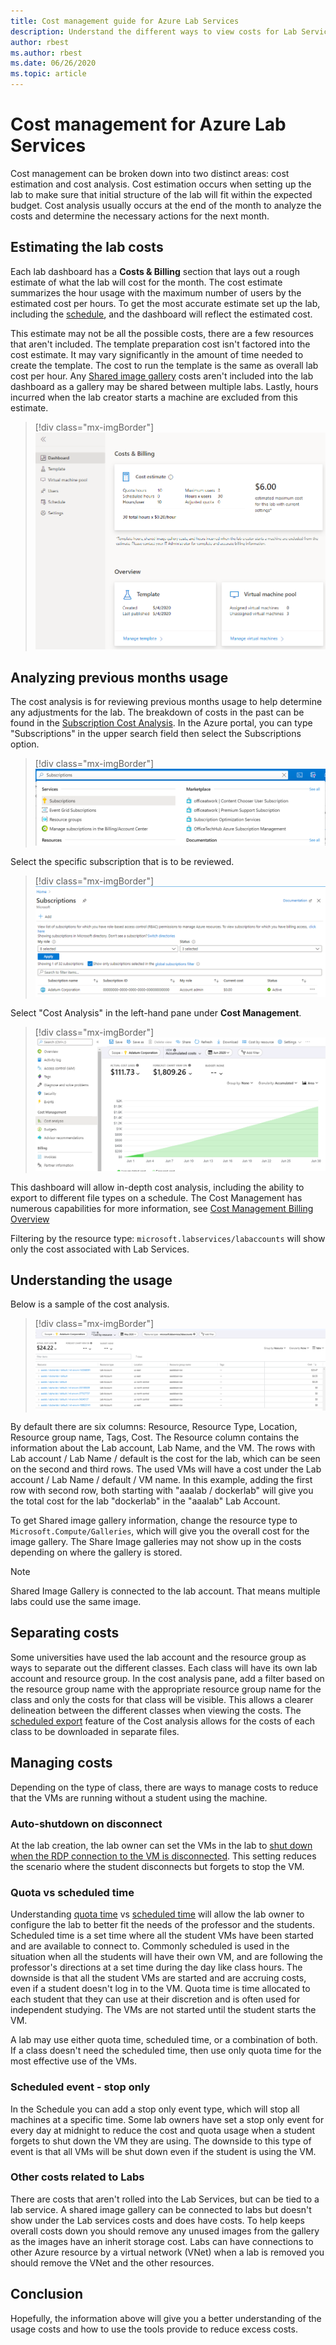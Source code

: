 ```yaml
---
title: Cost management guide for Azure Lab Services
description: Understand the different ways to view costs for Lab Services.
author: rbest
ms.author: rbest
ms.date: 06/26/2020
ms.topic: article
---
```


# Cost management for Azure Lab Services

Cost management can be broken down into two distinct areas: cost estimation and cost analysis.  Cost estimation occurs when setting up the lab to make sure that initial structure of the lab will fit within the expected budget.  Cost analysis usually occurs at the end of the month to analyze the costs and determine the necessary actions for the next month.

## Estimating the lab costs

Each lab dashboard has a **Costs & Billing** section that lays out a rough estimate of what the lab will cost for the month.  The cost estimate summarizes the hour usage with the maximum number of users by the estimated cost per hours.  To get the most accurate estimate set up the lab, including the [schedule](how-to-create-schedules.md), and the dashboard will reflect the estimated cost.  

This estimate may not be all the possible costs, there are a few resources that aren't included.  The template preparation cost isn't factored into the cost estimate.  It may vary significantly in the amount of time needed to create the template. The cost to run the template is the same as overall lab cost per hour. Any [Shared image gallery](how-to-use-shared-image-gallery.md) costs aren't included into the lab dashboard as a gallery may be shared between multiple labs.  Lastly, hours incurred when the lab creator starts a machine are excluded from this estimate.

> [!div class="mx-imgBorder"]
> ![Dashboard cost estimation](./media/cost-management-guide/dashboard-cost-estimation.png)

## Analyzing previous months usage

The cost analysis is for reviewing previous months usage to help determine any adjustments for the lab.  The breakdown of costs in the past can be found in the [Subscription Cost Analysis](https://docs.microsoft.com/azure/cost-management-billing/costs/quick-acm-cost-analysis).  In the Azure portal, you can type "Subscriptions" in the upper search field then select the Subscriptions option.  

> [!div class="mx-imgBorder"]
> ![Subscription search](./media/cost-management-guide/subscription-search.png)

Select the specific subscription that is to be reviewed.

> [!div class="mx-imgBorder"]
> ![Subscription selection](./media/cost-management-guide/subscription-select.png)

 Select "Cost Analysis" in the left-hand pane under **Cost Management**.

 > [!div class="mx-imgBorder"]
> ![Subscription cost analysis](./media/cost-management-guide/subscription-cost-analysis.png)

This dashboard will allow in-depth cost analysis, including the ability to export to different file types on a schedule.  The Cost Management has numerous capabilities for more information, see [Cost Management Billing Overview](https://docs.microsoft.com/azure/cost-management-billing/cost-management-billing-overview)

Filtering by the resource type: `microsoft.labservices/labaccounts` will show only the cost associated with Lab Services.

## Understanding the usage

Below is a sample of the cost analysis.

> [!div class="mx-imgBorder"]
> ![Subscription cost analysis](./media/cost-management-guide/cost-analysis.png)

By default there are six columns: Resource, Resource Type, Location, Resource group name, Tags, Cost.  The Resource column contains the information about the Lab account, Lab Name, and the VM.  The rows with Lab account / Lab Name / default is the cost for the lab, which can be seen on the second and third rows.  The used VMs will have a cost under the Lab account / Lab Name / default / VM name.  In this example, adding the first row with second row, both starting with "aaalab / dockerlab" will give you the total cost for the lab "dockerlab" in the "aaalab" Lab Account.

To get Shared image gallery information, change the resource type to `Microsoft.Compute/Galleries`, which will give you the overall cost for the image gallery.  The Share Image galleries may not show up in the costs depending on where the gallery is stored.

> [!NOTE]
> Shared Image Gallery is connected to the lab account.  That means multiple labs could use the same image.

## Separating costs

Some universities have used the lab account and the resource group as ways to separate out the different classes.  Each class will have its own lab account and resource group. In the cost analysis pane, add a filter based on the resource group name with the appropriate resource group name for the class and only the costs for that class will be visible.  This allows a clearer delineation between the different classes when viewing the costs.  The [scheduled export](https://docs.microsoft.com/azure/cost-management-billing/costs/tutorial-export-acm-data) feature of the Cost analysis allows for the costs of each class to be downloaded in separate files.

## Managing costs

Depending on the type of class, there are ways to manage costs to reduce that the VMs are running without a student using the machine.

### Auto-shutdown on disconnect

At the lab creation, the lab owner can set the VMs in the lab to [shut down when the RDP connection to the VM is disconnected](how-to-enable-shutdown-disconnect.md).  This setting reduces the scenario where the student disconnects but forgets to stop the VM.

### Quota vs scheduled time

Understanding [quota time](classroom-labs-concepts.md#quota) vs [scheduled time](classroom-labs-concepts.md#schedules) will allow the lab owner to configure the lab to better fit the needs of the professor and the students.  Scheduled time is a set time where all the student VMs have been started and are available to connect to.  Commonly scheduled is used in the situation when all the students will have their own VM, and are following the professor's directions at a set time during the day like  class hours.  The downside is that all the student VMs are started and are accruing costs, even if a student doesn't log in to the VM.  Quota time is time allocated to each student that they can use at their discretion and is often used for independent studying. The VMs are not started until the student starts the VM.  

A lab may use either quota time, scheduled time, or a combination of both. If a class doesn't need the scheduled time, then use only quota time for the most effective use of the VMs.

### Scheduled event - stop only

In the Schedule you can add a stop only event type, which will stop all machines at a specific time.  Some lab owners have set a stop only event for every day at midnight to reduce the cost and quota usage when a student forgets to shut down the VM they are using.  The downside to this type of event is that all VMs will be shut down even if the student is using the VM.

### Other costs related to Labs 

There are costs that aren't rolled into the Lab Services, but can be tied to a lab service.  A shared image gallery can be connected to labs but doesn't show under the Lab services costs and does have costs.  To help keeps overall costs down you should remove any unused images from the gallery as the images have an inherit storage cost.  Labs can have connections to other Azure resource by a virtual network (VNet) when a lab is removed you should remove the VNet and the other resources.

## Conclusion

Hopefully, the information above will give you a better understanding of the usage costs and how to use the tools provide to reduce excess costs.
